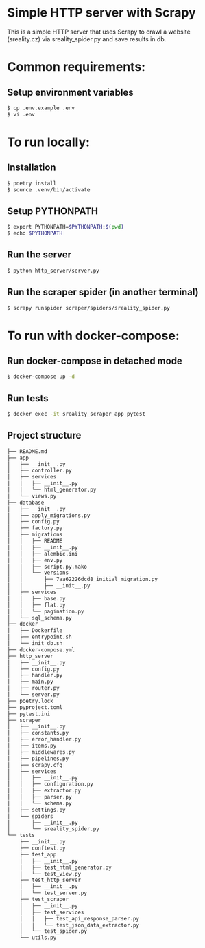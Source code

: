 # Simple HTTP server with Scrapy

This is a simple HTTP server that uses Scrapy to crawl a website (sreality.cz) via sreality_spider.py and save results in db.

# Common requirements:

## Setup environment variables

```bash
$ cp .env.example .env
$ vi .env
```

# To run locally:

## Installation

```bash
$ poetry install
$ source .venv/bin/activate
```

## Setup PYTHONPATH

```bash
$ export PYTHONPATH=$PYTHONPATH:$(pwd)
$ echo $PYTHONPATH
```

## Run the server

```bash
$ python http_server/server.py
```

## Run the scraper spider (in another terminal)

```bash
$ scrapy runspider scraper/spiders/sreality_spider.py
```

# To run with docker-compose:

## Run docker-compose in detached mode

```bash
$ docker-compose up -d
```

## Run tests

```bash
$ docker exec -it sreality_scraper_app pytest
```

## Project structure

```bash
├── README.md
├── app
│   ├── __init__.py
│   ├── controller.py
│   ├── services
│   │   ├── __init__.py
│   │   └── html_generator.py
│   └── views.py
├── database
│   ├── __init__.py
│   ├── apply_migrations.py
│   ├── config.py
│   ├── factory.py
│   ├── migrations
│   │   ├── README
│   │   ├── __init__.py
│   │   ├── alembic.ini
│   │   ├── env.py
│   │   ├── script.py.mako
│   │   └── versions
│   │       ├── 7aa62226dcd8_initial_migration.py
│   │       ├── __init__.py
│   ├── services
│   │   ├── base.py
│   │   ├── flat.py
│   │   └── pagination.py
│   └── sql_schema.py
├── docker
│   ├── Dockerfile
│   ├── entrypoint.sh
│   └── init_db.sh
├── docker-compose.yml
├── http_server
│   ├── __init__.py
│   ├── config.py
│   ├── handler.py
│   ├── main.py
│   ├── router.py
│   └── server.py
├── poetry.lock
├── pyproject.toml
├── pytest.ini
├── scraper
│   ├── __init__.py
│   ├── constants.py
│   ├── error_handler.py
│   ├── items.py
│   ├── middlewares.py
│   ├── pipelines.py
│   ├── scrapy.cfg
│   ├── services
│   │   ├── __init__.py
│   │   ├── configuration.py
│   │   ├── extractor.py
│   │   ├── parser.py
│   │   └── schema.py
│   ├── settings.py
│   └── spiders
│       ├── __init__.py
│       └── sreality_spider.py
└── tests
    ├── __init__.py
    ├── conftest.py
    ├── test_app
    │   ├── __init__.py
    │   ├── test_html_generator.py
    │   └── test_view.py
    ├── test_http_server
    │   ├── __init__.py
    │   └── test_server.py
    ├── test_scraper
    │   ├── __init__.py
    │   ├── test_services
    │   │   ├── test_api_response_parser.py
    │   │   └── test_json_data_extractor.py
    │   └── test_spider.py
    └── utils.py
```
